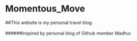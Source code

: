 # Momentous_Move
##This website is my personal travel blog.<br><br>
######Inspired by personal blog of Github member Madhur.
